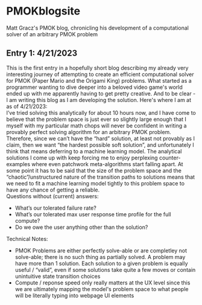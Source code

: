 # PMOKblogsite
Matt Gracz's PMOK blog, chronicling his development of a computational solver of an arbitrary PMOK problem

<div name = "entry1">
  <h2>Entry 1: 4/21/2023</h2>
<p>
This is the first entry in a hopefully short blog describing my already very interesting journey of attempting to create an efficient computational solver for PMOK (Paper Mario and the Origami King) problems.  What started as a programmer wanting to dive deeper into a beloved video game's world ended up with me apparently having to get pretty creative.  And to be clear - I am writing this blog as I am developing the solution.  Here's where I am at as of 4/21/2023:<br />
I’ve tried solving this analytically for about 10 hours now, and I have come to believe that the problem space is just ever so slightly large enough that I myself with my particular math chops will never be confident in writing a provably perfect solving algorithm for an arbitrary PMOK problem.  Therefore, since we can’t have the “hard” solution, at least not provably as I claim, then we want “the hardest possible soft solution”, and unfortunately I think that means deferring to a machine learning model.  The analytical solutions I come up with keep forcing me to enjoy perplexing counter-examples where even patchwork meta-algorithms start falling apart.  At some point it has to be said that the size of the problem space and the “chaotic”/unstructured nature of the transition paths to solutions means that we need to fit a machine learning model tightly to this problem space to have any chance of getting a reliable.<br />
Questions without (current) answers:
    <ul>
      <li>What’s our tolerated failure rate?</li>
      <li>What’s our tolerated max user response time profile for the full compute?</li>
      <li>Do we owe the user anything other than the solution?</li>
    </ul>
  Technical Notes:
  <ul>
  <li>PMOK Problems are either perfectly solve-able or are completley not solve-able; there is no such thing as partially solved.  A problem may have more than 1 solution.  Each solution to a given problem is equally useful / “valid”, even if some solutions take quite a few moves or contain unintuitive state transition choices
  </li>
  <li> Compute / reponse speed only really matters at the UX level since this we are ultimately mapping the model's problem space to what people will be literally typing into webpage UI elements </li>
  </ul>
  </p>
</div>
